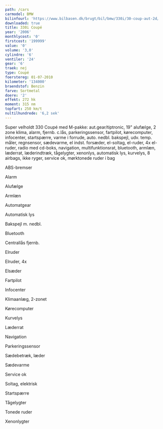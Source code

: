 ```yaml
---
path: /cars
carmodel: BMW
bilinfourl: 'https://www.bilbasen.dk/brugt/bil/bmw/330i/30-coup-aut-2d/4128260'
downloaded: true
title: 330i Coupé
year: '2006'
monthlycost: '0'
firstcost: '199999'
value: '0'
volume: '3,0'
cylindre: '6'
ventiler: '24'
gear: '6'
traek: nej
type: Coupé
foerstereg: 01-07-2010
kilometer: '134000'
braendstof: Benzin
farve: Sortmetal
doere: '2'
effekt: 272 hk
moment: 315 nm
topfart: 250 km/t
nultilhundrede: '6,2 sek'
---
```

Super velholdt 330 Coupé med M-pakke: aut.gear/tiptronic, 19" alufælge, 2 zone klima, alarm, fjernb. c.lås, parkeringssensor, fartpilot, kørecomputer, infocenter, startspærre, varme i forrude, auto. nedbl. bakspejl, udv. temp. måler, regnsensor, sædevarme, el indst. forsæder, el-soltag, el-ruder, 4x el-ruder, radio med cd-boks, navigation, multifunktionsrat, bluetooth, armlæn, læderrat, læderindtræk, tågelygter, xenonlys, automatisk lys, kurvelys, 8 airbags, ikke ryger, service ok, mørktonede ruder i bag

ABS-bremser

Alarm

Alufælge

Armlæn

Automatgear

Automatisk lys

Bakspejl m. nedbl.

Bluetooth

Centrallås fjernb.

Elruder

Elruder, 4x

Elsæder

Fartpilot

Infocenter

Klimaanlæg, 2-zonet

Kørecomputer

Kurvelys

Læderrat

Navigation

Parkeringssensor

Sædebetræk, læder

Sædevarme

Service ok

Soltag, elektrisk

Startspærre

Tågelygter

Tonede ruder

Xenonlygter
